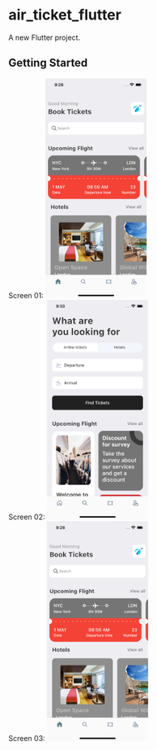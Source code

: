 # air_ticket_flutter

A new Flutter project.

## Getting Started
<div>Screen 01: <img src="assets/images/screen1.png" alt="drawing" width="200"/></div>
<div>Screen 02: <img src="assets/images/screen2.png" alt="drawing" width="200"/></div>
<div>Screen 03: <img src="assets/images/screen1.png" alt="drawing" width="200"/></div>


